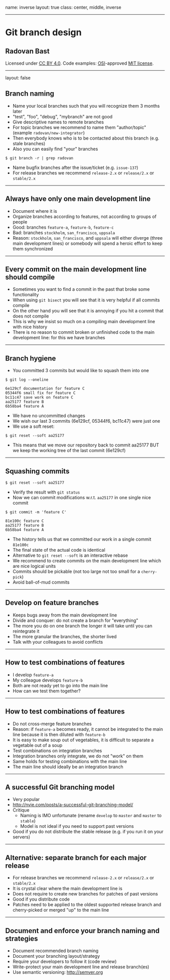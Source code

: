 name: inverse
layout: true
class: center, middle, inverse

---

# Git branch design

## Radovan Bast

Licensed under [CC BY 4.0](https://creativecommons.org/licenses/by/4.0/).
Code examples: [OSI](http://opensource.org)-approved [MIT license](http://opensource.org/licenses/mit-license.html).

---

layout: false

## Branch naming

- Name your local branches such that you will recognize them 3 months later
- "test", "foo", "debug", "mybranch" are not good
- Give descriptive names to remote branches
- For topic branches we recommend to name them "author/topic" (example `radovan/new-integrator`)
- Then everybody knows who is to be contacted about this branch (e.g. stale branches)
- Also you can easily find "your" branches

```shell
$ git branch -r | grep radovan
```

- Name bugfix branches after the issue/ticket (e.g. `issue-137`)
- For release branches we recommend `release-2.x` or `release/2.x` or `stable/2.x`

---

## Always have only one main development line

- Document where it is
- Organize branches according to features, not according to groups of people
- Good: branches `feature-a`, `feature-b`, `feature-c`
- Bad: branches `stockholm`, `san_francisco`, `uppsala`
- Reason: `stockholm`, `san_francisco`, and `uppsala` will either diverge
  (three main development lines) or somebody will spend a heroic effort to keep
  them synchronized

---

## Every commit on the main development line should compile

- Sometimes you want to find a commit in the past that broke some functionality
- When using `git bisect` you will see that it is very helpful if all commits compile
- On the other hand you will see that it is annoying if you hit a commit that does not compile
- This is why we insist so much on a compiling main development line with nice history
- There is no reason to commit broken or unfinished code to the main development line: for this we have branches

---

## Branch hygiene

- You committed 3 commits but would like to squash them into one

```shell
$ git log --oneline

6e129cf documentation for feature C
05344f6 small fix for feature C
bc11c47 save work on feature C
aa25177 feature B
6b58ba4 feature A
```

- We have no uncommitted changes
- We wish our last 3 commits (6e129cf, 05344f6, bc11c47) were just one
- We use a soft reset:

```shell
$ git reset --soft aa25177
```

- This means that we move our repository back to commit aa25177
  BUT we keep the working tree of the last commit (6e129cf)

---

## Squashing commits

```shell
$ git reset --soft aa25177
```

- Verify the result with `git status`
- Now we can commit modifications w.r.t. `aa25177` in one single nice commit

```shell
$ git commit -m 'feature C'

81e100c feature C
aa25177 feature B
6b58ba4 feature A
```

- The history tells us that we committed our work in a single commit `81e100c`
- The final state of the actual code is identical
- Alternative to `git reset --soft` is an interactive rebase
- We recommend to create commits on the main development line which are nice logical
  units
- Commits should be pickable (not too large not too small for a `cherry-pick`)
- Avoid ball-of-mud commits

---

## Develop on feature branches

- Keeps bugs away from the main development line
- Divide and conquer: do not create a branch for "everything"
- The more you do on one branch the longer it will take until you can reintegrate it
- The more granular the branches, the shorter lived
- Talk with your colleagues to avoid conflicts

---

## How to test combinations of features

- I develop `feature-a`
- My colleague develops `feature-b`
- Both are not ready yet to go into the main line
- How can we test them together?

---

## How to test combinations of features

- Do not cross-merge feature branches
- Reason: if `feature-a` becomes ready, it cannot be integrated to the main line
  because it is then diluted with `feature-b`
- It is easy to make soup out of vegetables, it is difficult to separate a vegetable out of a soup
- Test combinations on integration branches
- Integration branches only integrate, we do not "work" on them
- Same holds for testing combinations with the main line
- The main line should ideally be an integration branch

---

## A successful Git branching model

- Very popular
- http://nvie.com/posts/a-successful-git-branching-model/
- Critique
    - Naming is IMO unfortunate (rename `develop` to `master` and `master` to `stable`)
    - Model is not ideal if you need to support past versions
- Good if you do not distribute the stable release (e.g. if you run it on your servers)

---

## Alternative: separate branch for each major release

- For release branches we recommend `release-2.x` or `release/2.x` or `stable/2.x`
- It is crystal clear where the main development line is
- Does not require to create new branches for patches of past versions
- Good if you distribute code
- Patches need to be applied to the oldest supported release branch and cherry-picked or merged
  "up" to the main line

---

## Document and enforce your branch naming and strategies

- Document recommended branch naming
- Document your branching layout/strategy
- Require your developers to follow it (code review)
- Write-protect your main development line and release branch(es)
- Use semantic versioning: http://semver.org
